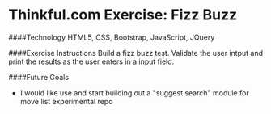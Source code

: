 # Thinkful.com Exercise: Fizz Buzz   

####Technology
HTML5, CSS, Bootstrap, JavaScript, JQuery

####Exercise Instructions
Build a fizz buzz test.  Validate the user intput and print the results as the user enters in a input field.

####Future Goals
- I would like use and start building out a "suggest search" module for move list experimental repo



